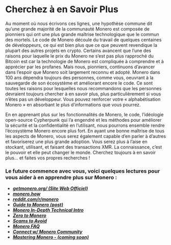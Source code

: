 # Cherchez à en Savoir Plus

Au moment où nous écrivons ces lignes, une hypothèse commune dit qu’une grande majorité de la communauté Monero est composée de pionniers qui ont une plus grande maîtrise technologique que le commun des mortels. Le code de Monero découle du travail de quelques centaines de développeurs, ce qui est bien plus que ce que peuvent revendique la plupart des autres projets en crypto. Certains avancent que l’une des raisons pour laquelle le prix du Monero ne s’est pas plus rapproché du Bitcoin est car la technologie de Monero est compliquée à comprendre et à apprécier par les profanes. Mais nous, pionniers, continuons d’avancer dans l’espoir que Monero soit largement reconnu et adopté. Monero dans 100 ans dépendra toujours des personnes, comme vous, oeuvrant à la sauvegarde de son écosystème et améliorant encore le code. Ce sont toutes les raisons pour lesquelles nous recommandons que les personnes devraient toujours chercher à en savoir plus, plus particulièrement si vous n’êtes pas un développeur. Vous pouvez renforcer votre « alphabétisation Monero » en absorbant le plus d’informations que vous pourrez.

En en apprenant plus sur les fonctionnalités de Monero, le code, l’idéologie open-source Cypherpunk qui l’a engendré et les méthodes pour améliorer la sécurité et la confidentialité en l’utilisant, nous pourrons ensemble rendre l’écosystème Monero encore plus fort. En ayant une bonne maîtrise de tous les aspects de Monero, vous serez également capable d’en parler à d’autres et favoriserez une plus grande adoption. Vous serez plus à l’aise en stockant, utilisant, et faisant des transactions XMR. La connaissance, c’est le pouvoir et elle peut changer le monde. Cherchez toujours à en savoir plus... et faites vos propres recherches !

### Le future commence avec vous, voici quelques lectures pour vous aider à en apprendre plus sur Monero :

+ **_[getmonero.org/ (Site Web Officiel)](https://getmonero.org/fr/)_**
+ **_[monero.how](https://www.monero.how/)_**
+ **_[reddit.com/r/monero](https://www.reddit.com/r/Monero/)_**
+ **_[Guide to Monero (post)](https://www.reddit.com/r/CryptoCurrency/comments/7ra409/your_guide_to_monero_and_why_it_has_great/)_**
+ **_[Monero In-Depth Technical Intro](https://steemit.com/monero/@sgp/7yjqso-a-monero-introduction-for-beginners)_**
+ **_[Zero to Monero](https://www.getmonero.org/fr/library/Zero-to-Monero-1-0-0.pdf)_**
+ **_[Scams to Avoid](https://www.reddit.com/r/Monero/wiki/avoid)_**
+ **_[Monero FAQ](https://www.getmonero.org/fr/get-started/faq/)_**
+ **_[Connect w/ Monero Community](https://getmonero.org/fr/community/hangouts/)_**
+ **_[Mastering Monero - (coming soon)](https://masteringmonero.com/)_**
